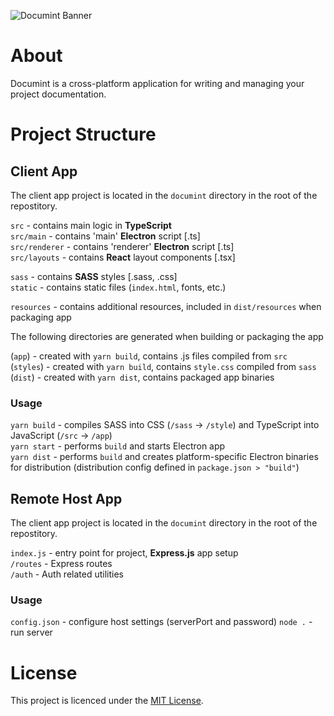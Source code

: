 ![Documint Banner](https://user-images.githubusercontent.com/15126801/112904525-5b641f00-90e9-11eb-9cc2-2942d9c88b2b.png)


# About
Documint is a cross-platform application for writing and managing your project documentation. 

# Project Structure

## Client App

The client app project is located in the `documint` directory in the root of the repostitory.

`src` - contains main logic in **TypeScript**  
`src/main` - contains 'main' **Electron** script [.ts]  
`src/renderer` - contains 'renderer' **Electron** script [.ts]  
`src/layouts` - contains **React** layout components [.tsx]  

`sass` - contains **SASS** styles [.sass, .css]  
`static` - contains static files (`index.html`, fonts, etc.)  

`resources` - contains additional resources, included in `dist/resources` when packaging app

The following directories are generated when building or packaging the app

(`app`) - created with `yarn build`, contains .js files compiled from `src`  
(`styles`) - created with `yarn build`, contains `style.css` compiled from `sass`  
(`dist`) - created with `yarn dist`, contains packaged app binaries

### Usage

`yarn build` - compiles SASS into CSS (`/sass` -> `/style`) and TypeScript into JavaScript (`/src` -> `/app`)  
`yarn start` - performs `build` and starts Electron app  
`yarn dist` - performs `build` and creates platform-specific Electron binaries for distribution (distribution config defined in `package.json > "build"`)  

## Remote Host App

The client app project is located in the `documint` directory in the root of the repostitory.

`index.js` - entry point for project, **Express.js** app setup  
`/routes` - Express routes  
`/auth` - Auth related utilities

### Usage

`config.json` - configure host settings (serverPort and password)
`node .` - run server

# License
This project is licenced under the [MIT License](https://github.com/franjurinec/documint/blob/main/LICENSE).
